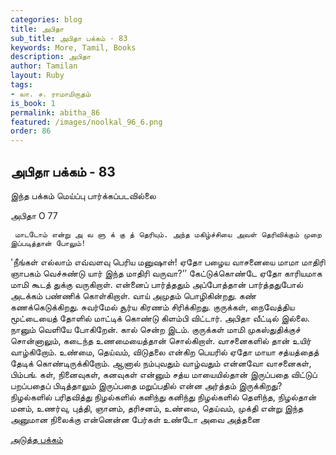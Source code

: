 ```yaml
---
categories: blog
title: அபிதா
sub_title: அபிதா பக்கம் - 83
keywords: More, Tamil, Books
description: அபிதா
author: Tamilan
layout: Ruby
tags:
- லா. ச. ராமாமிருதம்
is_book: 1
permalink: abitha_86
featured: /images/noolkal_96_6.png
order: 86
---
```

## அபிதா பக்கம் - 83

இந்த பக்கம் மெய்ப்பு பார்க்கப்படவில்லை

﻿அபிதா O 77

    
    
     மாடடோம் என்று அ வ ளு க் கு த் தெரியும். அந்த மகிழ்ச்சியை அவள் தெரிவிக்கும் முறை இப்படித்தான் போலும்!
    

'நீங்கள் எல்லாம் எவ்வளவு பெரிய மனுஷாள்! ஏதோ பழைய வாசனையை மாமா மாதிரி ஞாபகம் வெச்சுண்டு யார் இந்த மாதிரி வருவா?’’ கேட்டுக்கொண்டே ஏதோ காரியமாக மாமி கூடத் துக்கு வருகிறாள். என்னைப் பார்த்ததும் அப்போத்தான் பார்த்ததுபோல் அடக்கம் பண்ணிக் கொள்கிறாள். வாய் அமுதம் பொழிகின்றது. கண் கணக்கெடுக்கிறது. சுவர்மேல் சூர்ய கிரணம் சிரிக்கிறது. குருக்கள், நைவேத்திய மூட்டையைத் தோளில் மாட்டிக் கொண்டு கிளம்பி விட்டார். அபிதா வீட்டில் இல்லை. நானும் வெளியே போகிறேன். கால் சென்ற இடம். குருக்கள் மாமி முகஸ்துதிக்குச் சொன்னாலும், கடைந்த உணமையைத்தான் சொல்கிறாள். வாசனைகளில் தான் உயிர் வாழ்கிறோம். உண்மை, தெய்வம், விடுதலை என்கிற பெயரில் ஏதோ மாயா சத்யத்தைத் தேடிக் கொண்டிருக்கிறோம். ஆனால் நம்புவதும் வாழ்வதும் என்னவோ வாசனைகள், பிம்பங். கள், நினைவுகள், கனவுகள் என்னும் சத்ய மாயையில்தான் இருப்பதை விட்டுப் பறப்பதைப் பிடித்தாலும் இருப்பதை மறுப்பதில் என்ன அர்த்தம் இருக்கிறது? நிழல்களில் பரிதவித்து நிழல்களில் கனிந்து கனிந்து நிழல்களில் தெளிந்த, நிழல்தான் மனம், உணர்வு, புத்தி, ஞானம், தரிசனம், உண்மை, தெய்வம், முக்தி என்று இந்த அனுமான நிலைக்கு என்னென்ன பேர்கள் உண்டோ அவை அத்தனை

[அடுத்த பக்கம்](abitha_87)